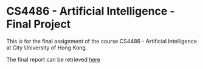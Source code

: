 # CS4486 - Artificial Intelligence - Final Project

This is for the final assignment of the course CS4486 - Artificial Intelligence at City University of Hong Kong.

The final report can be retrieved [here](https://github.com/user-attachments/files/18651261/KusumaJAIPIAM_CS4486_Project.pdf)
